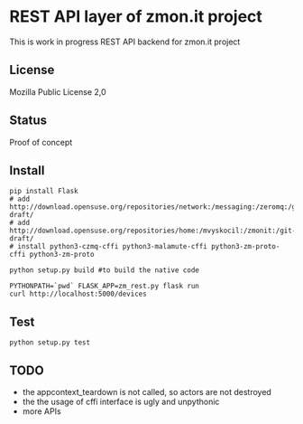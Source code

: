 # REST API layer of zmon.it project

This is work in progress REST API backend for zmon.it project

## License

Mozilla Public License 2,0

## Status

Proof of concept

## Install

    pip install Flask
    # add http://download.opensuse.org/repositories/network:/messaging:/zeromq:/git-draft/
    # add http://download.opensuse.org/repositories/home:/mvyskocil:/zmonit:/git-draft/
    # install python3-czmq-cffi python3-malamute-cffi python3-zm-proto-cffi python3-zm-proto

    python setup.py build #to build the native code

    PYTHONPATH=`pwd` FLASK_APP=zm_rest.py flask run
    curl http://localhost:5000/devices

## Test

    python setup.py test

## TODO
 * the appcontext_teardown is not called, so actors are not destroyed
 * the the usage of cffi interface is ugly and unpythonic
 * more APIs
